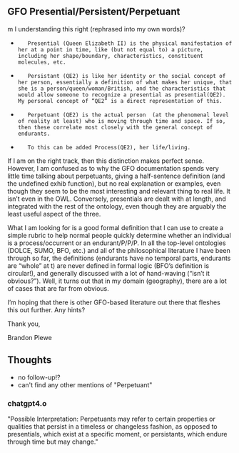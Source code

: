 
## GFO Presential/Persistent/Perpetuant

m I understanding this right (rephrased into my own words)?

-        Presential (Queen Elizabeth II) is the physical manifestation of her at a point in time, like (but not equal to) a picture, including her shape/boundary, characteristics, constituent molecules, etc.

-        Persistant (QE2) is like her identity or the social concept of her person, essentially a definition of what makes her unique, that she is a person/queen/woman/British, and the characteristics that would allow someone to recognize a presential as presential(QE2). My personal concept of “QE2” is a direct representation of this.

-        Perpetuant (QE2) is the actual person  (at the phenomenal level of reality at least) who is moving through time and space. If so, then these correlate most closely with the general concept of endurants.

-        To this can be added Process(QE2), her life/living.

 

If I am on the right track, then this distinction makes perfect sense. However, I am confused as to why the GFO documentation spends very little time talking about perpetuants, giving a half-sentence definition (and the undefined exhib function), but no real explanation or examples, even though they seem to be the most interesting and relevant thing to real life. It isn’t even in the OWL. Conversely, presentials are dealt with at length, and integrated with the rest of the ontology, even though they are arguably the least useful aspect of the three.

 

What I am looking for is a good formal definition that I can use to create a simple rubric to help normal people quickly determine whether an individual is a process/occurrent or an endurant/P/P/P. In all the top-level ontologies (DOLCE, SUMO, BFO, etc.) and all of the philosophical literature I have been through so far, the definitions (endurants have no temporal parts, endurants are “whole” at t) are never defined in formal logic (BFO’s definition is circular!), and generally discussed with a lot of hand-waving (“isn’t it obvious?”). Well, it turns out that in my domain (geography), there are a lot of cases that are far from obvious.

 

I’m hoping that there is other GFO-based literature out there that fleshes this out further. Any hints?

 

Thank you,

 

Brandon Plewe

## Thoughts

- no follow-up!?
- can't find any other mentions of "Perpetuant"

### chatgpt4.o

"Possible Interpretation: Perpetuants may refer to certain properties or qualities that persist in a timeless or changeless fashion, as opposed to presentials, which exist at a specific moment, or persistants, which endure through time but may change."
